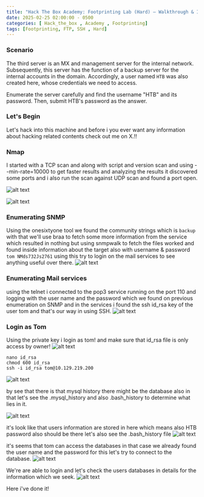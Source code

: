```yaml
---
title: "Hack The Box Academy: Footprinting Lab (Hard) — Walkthrough & Insights"
date: 2025-02-25 02:00:00 - 0500
categories: [ Hack_the_box , Academy , Footprinting]
tags: [Footprinting, FTP, SSH , Hard]
---
```


### Scenario

The third server is an MX and management server for the internal network. Subsequently, this server has the function of a backup server for the internal accounts in the domain. Accordingly, a user named `HTB` was also created here, whose credentials we need to access.

Enumerate the server carefully and find the username "HTB" and its password. Then, submit HTB's password as the answer.

### Let's Begin

Let's hack into this machine and before i you ever want any information about hacking related contents check out me on X.!!

### Nmap

I started with a TCP scan and along with script and version scan and using --min-rate=10000 to get faster results and analyzing the results it discovered some ports and i also run the scan against UDP scan and found a port open.

![alt text](</assets/img/Pasted image 20250227143756.png>)

![alt text](</assets/img/Pasted image 20250227143813.png>)

### Enumerating SNMP

Using the onesixtyone tool we found the community strings which is `backup` with that we'll use braa to fetch some more information from the service which resulted in nothing but using snmpwalk to fetch the files worked and found inside information about the target also with username & password `tom NMds732Js2761` using this try to login on the mail services to see anything useful over there.
![alt text](</assets/img/Pasted image 20250227145003.png>)

### Enumerating Mail services

using the telnet i connected to the pop3 service running on the port 110 and logging with the user name and the password which we found on previous enumeration on SNMP and in the services i found the ssh id_rsa key of the user tom and that's our way in using SSH.
![alt text](</assets/img/Pasted image 20250227145912.png>)

### Login as Tom

Using the private key i login as tom! and make sure that id_rsa file is only access by owner!
![alt text](</assets/img/Pasted image 20250227150823.png>)

```
nano id_rsa
chmod 600 id_rsa
ssh -i id_rsa tom@10.129.219.200
```

![alt text](</assets/img/Pasted image 20250227150946.png>)

by see that there is that mysql history there might be the database also in that let's see the .mysql_history and also .bash_history to determine what lies in it.

![alt text](</assets/img/Pasted image 20250227151118.png>)

it's look like that users information are stored in here which means also HTB password also should be there let's also see the .bash_history file
![alt text](</assets/img/Pasted image 20250227151259.png>)

it's seems that tom can access the databases in that case we already found the user name and the password for this let's try to connect to the database.
![alt text](</assets/img/Pasted image 20250227151446.png>)

We're are able to login and let's check the users databases in details for the information which we seek.
![alt text](</assets/img/Pasted image 20250227152454.png>)

Here i've done it!